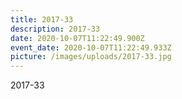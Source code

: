 ```yaml
---
title: 2017-33
description: 2017-33
date: 2020-10-07T11:22:49.900Z
event_date: 2020-10-07T11:22:49.933Z
picture: /images/uploads/2017-33.jpg
---
```

2017-33